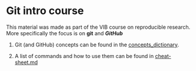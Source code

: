 # Git intro course

This material was made as part of the VIB course on reproducible research.
More specifically the focus is on **git** and ***GitHub***


1. Git (and GitHub) concepts can be found in the [concepts_dictionary](./concepts_dictionary.md).

2. A list of commands and how to use them can be found in [cheat-sheet.md](./cheat-sheet.md)
